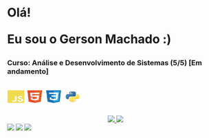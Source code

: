 <h1 style="border-bottom: 1px solid var(--color-border-muted);">
  <p>Olá!</p> <p>Eu sou o <strong>Gerson Machado</strong> :)</p>
  <h3>Curso: Análise e Desenvolvimento de Sistemas (5/5) [Em andamento]</h3>
</h1>


  <div style="display: inline_block"><br>
  <img align="center" alt="G-Js" height="30" width="40" src="https://raw.githubusercontent.com/devicons/devicon/master/icons/javascript/javascript-plain.svg">
  <img align="center" alt="G-HTML" height="30" width="40" src="https://raw.githubusercontent.com/devicons/devicon/master/icons/html5/html5-original.svg">
  <img align="center" alt="G-CSS" height="30" width="40" src="https://raw.githubusercontent.com/devicons/devicon/master/icons/css3/css3-original.svg">
  <img align="center" alt="G-Python" height="30" width="40" src="https://raw.githubusercontent.com/devicons/devicon/master/icons/python/python-original.svg">
</div>
 
<h2 style="border-bottom: 1px solid var(--color-border-muted);"></h2>

 <div align="center">
  <a href="https://github.com/gersonmachado">
  <img height="150em" src="https://github-readme-stats.vercel.app/api?username=gersonmachado&show_icons=true&theme=tokyonight&include_all_commits=true&count_private=true"/>
  <img height="150em" src="https://github-readme-stats.vercel.app/api/top-langs/?username=gersonmachado&layout=compact&langs_count=7&theme=tokyonight"/>
</div>

<div> 
  <a href="https://instagram.com/gersonmachado.mib" target="_blank"><img src="https://img.shields.io/badge/-Instagram-%23E4405F?style=for-the-badge&logo=instagram&logoColor=white" target="_blank"></a>
  <a href = "mailto:gersonmachado.mib@gmail.com"><img src="https://img.shields.io/badge/-Gmail-%23333?style=for-the-badge&logo=gmail&logoColor=white" target="_blank"></a>
  <a href="https://www.linkedin.com/in/gersonmachadov" target="_blank"><img src="https://img.shields.io/badge/-LinkedIn-%230077B5?style=for-the-badge&logo=linkedin&logoColor=white" target="_blank"></a> 
</div>
